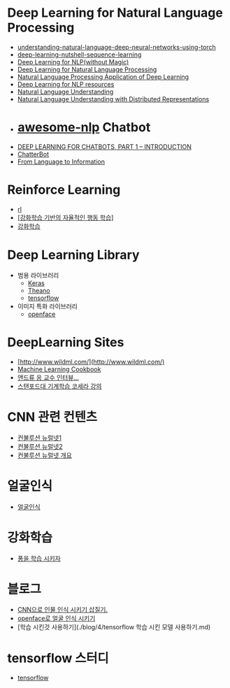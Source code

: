 Deep Learning for Natural Language Processing
=======
- [understanding-natural-language-deep-neural-networks-using-torch](https://devblogs.nvidia.com/parallelforall/understanding-natural-language-deep-neural-networks-using-torch/)
- [deep-learning-nutshell-sequence-learning](https://devblogs.nvidia.com/parallelforall/deep-learning-nutshell-sequence-learning/)
- [Deep Learning for NLP(without Magic)](./nlp/socher-lxmls.pdf)
- [Deep Learning for Natural Language Processing](./nlp/2009_tutorial_nips.pdf)
- [Natural Language Processing Application of Deep Learning](./nlp/nlp.pdf)
- [Deep Learning for NLP resources](https://github.com/andrewt3000/DL4NLP/blob/master/README.md)
- [Natural Language Understanding](http://www.inf.ed.ac.uk/teaching/courses/nlu/lectures.html)
- [Natural Language Understanding with Distributed Representations](http://www.kyunghyuncho.me/home/courses/ds-ga-3001-fall-2015)
- [awesome-nlp](https://github.com/keonkim/awesome-nlp#user-content-python)
  Chatbot
  ===
- [DEEP LEARNING FOR CHATBOTS, PART 1 – INTRODUCTION](http://www.wildml.com/2016/04/deep-learning-for-chatbots-part-1-introduction/)
- [ChatterBot](https://github.com/gunthercox/ChatterBot)
- [From Language to Information](./chatbot/chatbot.pdf)

Reinforce Learning 
===
- [rl](https://github.com/aikorea/awesome-rl)
- [[강화학습 기반의 자율적인 행동 학습]](http://www.gameai.net/Article/RLAgent/RLAgent.htm)
- [강화학습](http://solarisailab.com/archives/57)

Deep Learning Library
===
- 범용 라이브러리 
  + [Keras](./library/keras/README.md)
  + [Theano](./library/Theano/README.MD)
  + [tensorflow](./library/tensorflow/README.MD)
- 이미지 특화 라이브러리 
  + [openface](./library/openface/README.md)

DeepLearning Sites 
===
- [http://www.wildml.com/](http://www.wildml.com/)
- [Machine Learning Cookbook](https://www.gitbook.com/book/bigaidream/subsets_ml_cookbook/details)
- [앤드류 응 교수 인터뷰...](http://events.technologyreview.com/emtech/digital/16/video/watch/andrew-ng-deep-learning/)
- [스탠포드대 기계학습 코세라 강의](https://www.coursera.org/learn/machine-learning/home/welcome)

CNN 관련 컨텐츠
===
- [컨불루션 뉴럴넷1](http://t-robotics.blogspot.kr/2016/05/convolutional-neural-network_31.html#.V1ZrWpOLSlM)
- [컨불루션 뉴럴넷2](http://keunwoochoi.blogspot.kr/2015/07/convolutional-neural-network.html)
- [컨불루션 뉴럴넷 개요](http://keunwoochoi.blogspot.kr/search/label/CNNs)

얼굴인식
===
- [얼굴인식](./library/faceRecon/contents.md)

강화학습
===
- [퐁을 학습 시키자](http://keunwoochoi.blogspot.kr/2016/06/andrej-karpathy.html)

블로그 
===
- [CNN으로 인물 인식 시키기 삽질기.](./blog/post1/contents.md)
- [openface로 얼굴 인식 시키기](./blog/post3/content.md)
- [학습 시킨것 사용하기](./blog/4/tensorflow 학습 시킨 모델 사용하기.md)

tensorflow 스터디  
===
- [tensorflow](./tf1study/index.md)
